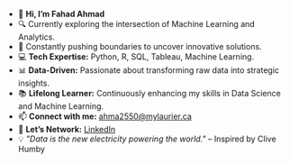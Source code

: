 - 👋 **Hi, I’m Fahad Ahmad**
- 🔍 Currently exploring the intersection of Machine Learning and Analytics.
- 🚀 Constantly pushing boundaries to uncover innovative solutions.
- 💻 **Tech Expertise:** Python, R, SQL, Tableau, Machine Learning.
- 📊 **Data-Driven:** Passionate about transforming raw data into strategic insights.
- 📚 **Lifelong Learner:** Continuously enhancing my skills in Data Science and Machine Learning.
- 📫 **Connect with me:** ahma2550@mylaurier.ca
- 💼 **Let’s Network:** [LinkedIn](https://www.linkedin.com/in/fahadlaurier/)
- 💡 *"Data is the new electricity powering the world."* – Inspired by Clive Humby
